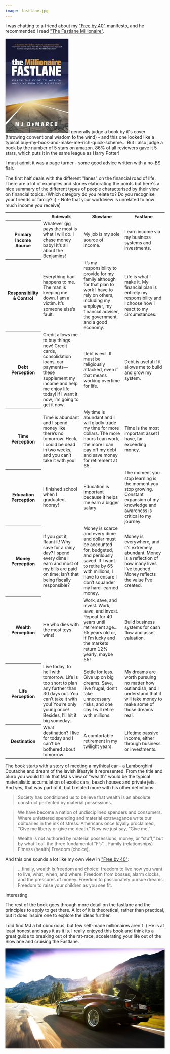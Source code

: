 ```yaml
---
image: fastlane.jpg
---
```


I was chatting to a friend about my <a href="/blog/free-by-40/">"Free by 40"</a> manifesto, and he recommended I read <a href="http://amzn.to/209C0Xy" target="_blank">"The Fastlane Millionaire"</a>.

<a href="http://amzn.to/209C0Xy" target="_blank"><img src="/images/fastlane-book.jpg" width="200" class="left"></a>I generally judge a book by it's cover (throwing conventional wisdom to the wind) - and this one looked like a typical buy-my-book-and-make-me-rich-quick-scheme... But I also judge a book by the number of 5 stars on amazon. 86% of all reviewers gave it 5 stars, which puts it in the same league as Harry Potter!

I must admit it was a page turner - some good advice written with a no-BS flair. 

The first half deals with the different "lanes" on the financial road of life. There are a lot of examples and stories elaborating the points but here's a nice summary of the different types of people characterised by their view on financial topics. (Which category do you relate to? Do you recognise your friends or family? :) - Note that your worldview is unrelated to how much income you receive)


<style type="text/css">
@media screen and (max-width: 700px) {
	table {
		font-size: 0.7em;
	}
}
</style>

<table>
<tr>
	<th></th>
	<th>Sidewalk</th>
	<th>Slowlane</th>
	<th>Fastlane</th>
</tr>
<tr>
	<th>Primary Income Source</th>
	<td>Whatever gig pays the most is what I will do. I chase money baby! It’s all about the Benjamins!</td>
	<td>My job is my sole source of income.</td>
	<td>I earn income via my business systems and investments. </td>
</tr>
<tr>
	<th>Responsibility &amp; Control</th>
	<td>Everything bad happens to me. The man is keeping me down. I am a victim. It’s someone else’s fault. </td>
	<td>It’s my responsibility to provide for my family although for that plan to work I have to rely on others, including my employer, my financial adviser, the government, and a good economy. </td>
	<td>Life is what I make it. My financial plan is entirely my responsibility and I choose how I react to my circumstances. </td>
</tr>
<tr>
	<th>Debt Perception</th>
	<td>Credit allows me to buy things now! Credit cards, consolidation loans, car payments—these supplement my income and help me enjoy life today! If I want it now, I’m going to get it now. </td>
	<td>Debt is evil. It must be religiously attacked, even if that means working overtime for life. </td>
	<td>Debt is useful if it allows me to build and grow my system. </td>
</tr>
<tr>
	<th>Time Perception</th>
	<td>Time is abundant and I spend money like there’s no tomorrow. Heck, I could be dead in two weeks, and you can’t take it with you! </td>
	<td>My time is abundant and I will gladly trade my time for more dollars. The more hours I can work, the more I can pay off my debt and save money for retirement at 65. </td>
	<td>Time is the most important asset I have, far exceeding money. </td>
</tr>
<tr>
	<th>Education Perception</th>
	<td>I finished school when I graduated, hooray! </td>
	<td>Education is important because it helps me earn a bigger salary. </td>
	<td>The moment you stop learning is the moment you stop growing. Constant expansion of my knowledge and awareness is critical to my journey. </td>
</tr>
<tr>
	<th>Money Perception</th>
	<td>If you got it, flaunt it! Why save for a rainy day? I spend every dime I earn and most of my bills are paid on time; isn’t that being fiscally responsible?  </td>
	<td>Money is scarce and every dime and dollar must be accounted for, budgeted, and perilously saved. If I want to retire by 65 with millions, I have to ensure I don’t squander my hard-earned money. </td>
	<td>Money is everywhere, and it’s extremely abundant. Money is a reflection of how many lives I’ve touched. Money reflects the value I’ve created. </td>
</tr>
<tr>
	<th>Wealth Perception</th>
	<td>He who dies with the most toys wins! </td>
	<td>Work, save, and invest. Work, save, and invest. Repeat for 40 years until retirement age... 65 years old or, if I’m lucky and the markets return 12% yearly, maybe 55! </td>
	<td>Build business systems for cash flow and asset valuation. </td>
</tr>
<tr>
	<th>Life Perception</th>
	<td>Live today, to hell with tomorrow. Life is too short to plan any further than 30 days out. You can’t take it with you! You’re only young once! Besides, I’ll hit it big someday.</td>
	<td>Settle for less. Give up on big dreams. Save, live frugal, don’t take unnecessary risks, and one day I will retire with millions.</td>
	<td>My dreams are worth pursuing no matter how outlandish, and I understand that it will take money to make some of those dreams real.</td>
</tr>
<tr>
	<th>Destination</th>
	<td>What destination? I live for today and I can’t be bothered about tomorrow. </td>
	<td>A comfortable retirement in my twilight years. </td>
	<td>Lifetime passive income, either through business or investments. </td>
</tr>
</table>

The book starts with a story of meeting a mythical car - a Lamborghini Coutache and dream of the lavish lifestyle it represented. From the title and blurb you would think that MJ's view of "wealth" would be the typical materialistic accumulation of exotic cars, beach houses and private jets. And yes, that was part of it, but I related more with his other definitions:

>Society has conditioned us to believe that wealth is an absolute construct perfected by material possessions.

>We have become a nation of undisciplined spenders and consumers. Where unfettered spending and material extravagance write our obituaries in the ink of stress. Americans once loyally proclaimed, “Give me liberty or give me death.” Now we just say, “Give me.”

>Wealth is not authored by material possessions, money, or “stuff,” but by what I call the three fundamental “F’s”... Family (relationships) Fitness (health) Freedom (choice).

And this one sounds a lot like my own view in <a href="/blog/free-by-40/">"Free by 40"</a>:

>...finally, wealth is freedom and choice: freedom to live how you want to live, what, when, and where. Freedom from bosses, alarm clocks, and the pressures of money. Freedom to passionately pursue dreams. Freedom to raise your children as you see fit.

Interesting.

The rest of the book goes through more detail on the fastlane and the principles to apply to get there. A lot of it is theoretical, rather than practical, but it does inspire one to explore the ideas further.

I did find MJ a bit obnoxious, but few self-made millionaires aren't :) He is at least honest and says it as it is. I really enjoyed this book and think its a great guide to breaking out of the rat-race, accelerating your life out of the Slowlane and cruising the Fastlane. 

<img src="/images/lamborghini.jpg" class="full">

